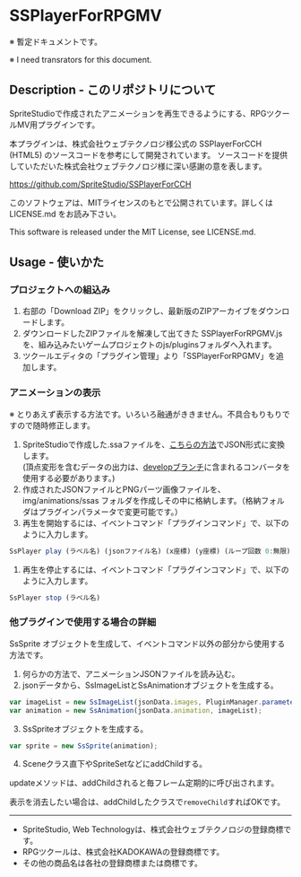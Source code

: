# SSPlayerForRPGMV

※ 暫定ドキュメントです。

※ I need transrators for this document.

## Description - このリポジトリについて

SpriteStudioで作成されたアニメーションを再生できるようにする、RPGツクールMV用プラグインです。

本プラグインは、株式会社ウェブテクノロジ様公式の SSPlayerForCCH (HTML5) のソースコードを参考にして開発されています。
ソースコードを提供していただいた株式会社ウェブテクノロジ様に深い感謝の意を表します。

https://github.com/SpriteStudio/SSPlayerForCCH

このソフトウェアは、MITライセンスのもとで公開されています。詳しくは LICENSE.md をお読み下さい。

This software is released under the MIT License, see LICENSE.md.

## Usage - 使いかた

### プロジェクトへの組込み

1. 右部の「Download ZIP」をクリックし、最新版のZIPアーカイブをダウンロードします。
1. ダウンロードしたZIPファイルを解凍して出てきた SSPlayerForRPGMV.js を、組み込みたいゲームプロジェクトのjs/pluginsフォルダへ入れます。
1. ツクールエディタの「プラグイン管理」より「SSPlayerForRPGMV」を追加します。

### アニメーションの表示

※ とりあえず表示する方法です。いろいろ融通がききません。不具合もりもりですので随時修正します。

1. SpriteStudioで作成した.ssaファイルを、[こちらの方法](https://github.com/SpriteStudio/SSPlayerForCCH/wiki/%E3%82%B3%E3%83%B3%E3%83%90%E3%83%BC%E3%82%BF%E3%81%AE%E4%BD%BF%E3%81%84%E6%96%B9)でJSON形式に変換します。   
(頂点変形を含むデータの出力は、[developブランチ](https://github.com/SpriteStudio/SSPlayerForCCH/tree/develop)に含まれるコンバータを使用する必要があります。)
1. 作成されたJSONファイルとPNGパーツ画像ファイルを、img/animations/ssas フォルダを作成しその中に格納します。（格納フォルダはプラグインパラメータで変更可能です。）
1. 再生を開始するには、イベントコマンド「プラグインコマンド」で、以下のように入力します。
```JavaScript
SsPlayer play (ラベル名) (jsonファイル名) (x座標) (y座標) (ループ回数 0:無限)
```
1. 再生を停止するには、イベントコマンド「プラグインコマンド」で、以下のように入力します。
```JavaScript
SsPlayer stop (ラベル名) 
```

### 他プラグインで使用する場合の詳細

SsSprite オブジェクトを生成して、イベントコマンド以外の部分から使用する方法です。

1. 何らかの方法で、アニメーションJSONファイルを読み込む。
1. jsonデータから、SsImageListとSsAnimationオブジェクトを生成する。  
```JavaScript
var imageList = new SsImageList(jsonData.images, PluginManager.parameters('SSPlayerForRPGMV')['Animation File Path'], true);
var animation = new SsAnimation(jsonData.animation, imageList);
```
3. SsSpriteオブジェクトを生成する。
```JavaScript
var sprite = new SsSprite(animation);
```
4. Sceneクラス直下やSpriteSetなどにaddChildする。

updateメソッドは、addChildされると毎フレーム定期的に呼び出されます。

表示を消去したい場合は、addChildしたクラスで`removeChild`すればOKです。

---

* SpriteStudio, Web Technologyは、株式会社ウェブテクノロジの登録商標です。
* RPGツクールは、株式会社KADOKAWAの登録商標です。
* その他の商品名は各社の登録商標または商標です。
